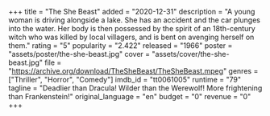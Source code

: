 +++
title = "The She Beast"
added = "2020-12-31"
description = "A young woman is driving alongside a lake. She has an accident and the car plunges into the water. Her body is then possessed by the spirit of an 18th-century witch who was killed by local villagers, and is bent on avenging herself on them."
rating = "5"
popularity = "2.422"
released = "1966"
poster = "assets/poster/the-she-beast.jpg"
cover = "assets/cover/the-she-beast.jpg"
file = "https://archive.org/download/TheSheBeast/TheSheBeast.mpeg"
genres = ["Thriller", "Horror", "Comedy"]
imdb_id = "tt0061005"
runtime = "79"
tagline = "Deadlier than Dracula! Wilder than the Werewolf! More frightening than Frankenstein!"
original_language = "en"
budget = "0"
revenue = "0"
+++